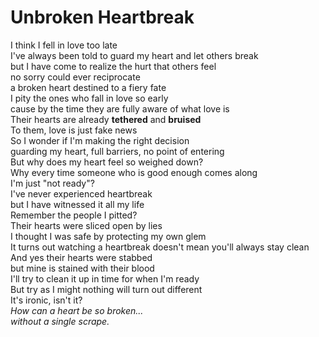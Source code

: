 <!DOCTYPE HTML>
<html>
    <head>
            
  <meta charset="utf-8">
    </head>
    <body>
    
  <h1>Unbroken Heartbreak</h1>
    
  <p>I think I fell in love too late<br>
    I've always been told to guard my heart and let others break<br>
    but I have come to realize the hurt that others feel<br>
    no sorry could ever reciprocate<br> 
    a broken heart destined to a fiery fate<br> 
    I pity the ones who fall in love so early<br>
    cause by the time they are fully aware of what love is<br>
    Their hearts are already <strong>tethered</strong> and <strong>bruised</strong> <br>
    To them, love is just fake news<br> 
    So I wonder if I'm making the right decision<br>
    guarding my heart, full barriers, no point of entering<br>
    But why does my heart feel so weighed down?<br>
    Why every time someone who is good enough comes along<br>
    I'm just "not ready"?<br>
    I've never experienced heartbreak<br>
    but I have witnessed it all my life<br>
    Remember the people I pitted?<br>
    Their hearts were sliced open by lies<br>
    I thought I was safe by protecting my own glem<br>
    It turns out watching a heartbreak doesn't mean you'll always stay clean<br>
    And yes their hearts were stabbed<br>
    but mine is stained with their blood<br>
    I'll try to clean it up in time for when I'm ready<br>
    But try as I might nothing will turn out different<br>
    It's ironic, isn't it?<br> 
    <em>How can a heart be so broken...<br>
    without a single scrape.</em></p>   
    </body>
</html>
